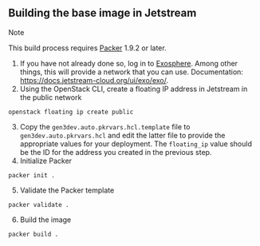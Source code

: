 ## Building the base image in Jetstream

> [!NOTE]
> This build process requires [Packer](https://www.packer.io/) 1.9.2 or later.

1. If you have not already done so, log in to [Exosphere](https://jetstream2.exosphere.app/exosphere/). Among other things, this will provide a network that you can use. Documentation: https://docs.jetstream-cloud.org/ui/exo/exo/.
2. Using the OpenStack CLI, create a floating IP address in Jetstream in the public network
```shell
openstack floating ip create public
```
3. Copy the `gen3dev.auto.pkrvars.hcl.template` file to `gen3dev.auto.pkrvars.hcl` and edit the latter file to provide the appropriate values for your deployment. The `floating_ip` value should be the ID for the address you created in the previous step.
4. Initialize Packer
```shell
packer init .
```
5. Validate the Packer template
```shell
packer validate .
```
6. Build the image
```shell
packer build .
```
